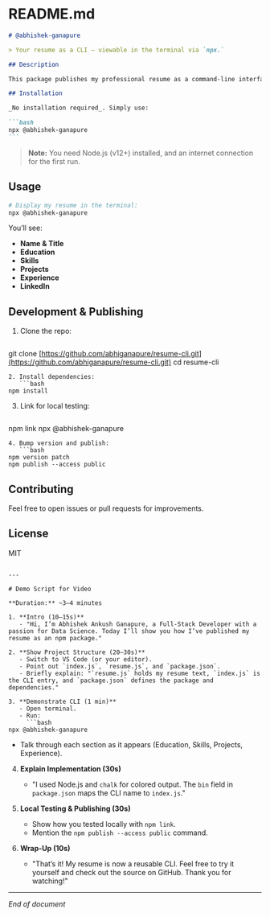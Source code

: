 # README.md

````markdown
# @abhishek-ganapure

> Your resume as a CLI — viewable in the terminal via `npx.`

## Description

This package publishes my professional resume as a command‑line interface. Run the CLI with `npx @abhishek-ganapure` to instantly display my background, skills, projects, and experience in a clean, formatted layout.

## Installation

_No installation required_. Simply use:

```bash
npx @abhishek-ganapure
```
````

> **Note:** You need Node.js (v12+) installed, and an internet connection for the first run.

## Usage

```bash
# Display my resume in the terminal:
npx @abhishek-ganapure
```

You’ll see:

- **Name & Title**
- **Education**
- **Skills**
- **Projects**
- **Experience**
- **LinkedIn**

## Development & Publishing

1. Clone the repo:

   ```bash

   ```

git clone [https://github.com/abhiganapure/resume-cli.git](https://github.com/abhiganapure/resume-cli.git)
cd resume-cli

````
2. Install dependencies:
   ```bash
npm install
````

3. Link for local testing:

   ```bash

   ```

npm link
npx @abhishek-ganapure

````
4. Bump version and publish:
   ```bash
npm version patch
npm publish --access public
````

## Contributing

Feel free to open issues or pull requests for improvements.

## License

MIT

````

---

# Demo Script for Video

**Duration:** ~3–4 minutes

1. **Intro (10–15s)**
   - "Hi, I’m Abhishek Ankush Ganapure, a Full-Stack Developer with a passion for Data Science. Today I’ll show you how I’ve published my resume as an npm package."

2. **Show Project Structure (20–30s)**
   - Switch to VS Code (or your editor).
   - Point out `index.js`, `resume.js`, and `package.json`.
   - Briefly explain: "`resume.js` holds my resume text, `index.js` is the CLI entry, and `package.json` defines the package and dependencies."

3. **Demonstrate CLI (1 min)**
   - Open terminal.
   - Run:
     ```bash
npx @abhishek-ganapure
````

- Talk through each section as it appears (Education, Skills, Projects, Experience).

4. **Explain Implementation (30s)**

   - "I used Node.js and `chalk` for colored output. The `bin` field in `package.json` maps the CLI name to `index.js`."

5. **Local Testing & Publishing (30s)**

   - Show how you tested locally with `npm link`.
   - Mention the `npm publish --access public` command.

6. **Wrap-Up (10s)**

   - "That’s it! My resume is now a reusable CLI. Feel free to try it yourself and check out the source on GitHub. Thank you for watching!"

---

_End of document_
